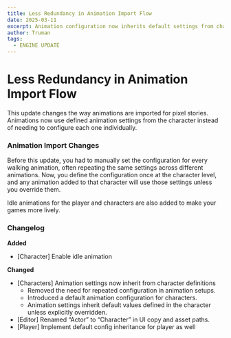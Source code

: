 ```yaml
---
title: Less Redundancy in Animation Import Flow
date: 2025-03-11
excerpt: Animation configuration now inherits default settings from character definitions, reducing redundancy and enabling idle animations.
author: Truman
tags:
  - ENGINE UPDATE
---
```


# Less Redundancy in Animation Import Flow

This update changes the way animations are imported for pixel stories. Animations now use defined animation settings from the character instead of needing to configure each one individually.

### Animation Import Changes

Before this update, you had to manually set the configuration for every walking animation, often repeating the same settings across different animations. Now, you define the configuration once at the character level, and any animation added to that character will use those settings unless you override them.

Idle animations for the player and characters are also added to make your games more lively.

### Changelog

**Added**

- [Character] Enable idle animation

**Changed**

- [Characters] Animation settings now inherit from character definitions
  - Removed the need for repeated configuration in animation setups.
  - Introduced a default animation configuration for characters.
  - Animation settings inherit default values defined in the character unless explicitly overridden.
- [Editor] Renamed “Actor” to “Character” in UI copy and asset paths.
- [Player] Implement default config inheritance for player as well
